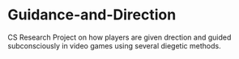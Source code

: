 # Guidance-and-Direction
 CS Research Project on how players are given drection and guided subconsciously in video games using several diegetic methods.
